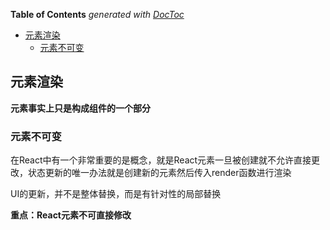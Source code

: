 <!-- START doctoc generated TOC please keep comment here to allow auto update -->
<!-- DON'T EDIT THIS SECTION, INSTEAD RE-RUN doctoc TO UPDATE -->
**Table of Contents**  *generated with [DocToc](https://github.com/thlorenz/doctoc)*

- [元素渲染](#%E5%85%83%E7%B4%A0%E6%B8%B2%E6%9F%93)
  - [元素不可变](#%E5%85%83%E7%B4%A0%E4%B8%8D%E5%8F%AF%E5%8F%98)

<!-- END doctoc generated TOC please keep comment here to allow auto update -->

## 元素渲染

**元素事实上只是构成组件的一个部分**

### 元素不可变

在React中有一个非常重要的是概念，就是React元素一旦被创建就不允许直接更改，状态更新的唯一办法就是创建新的元素然后传入render函数进行渲染

UI的更新，并不是整体替换，而是有针对性的局部替换

**重点：React元素不可直接修改**